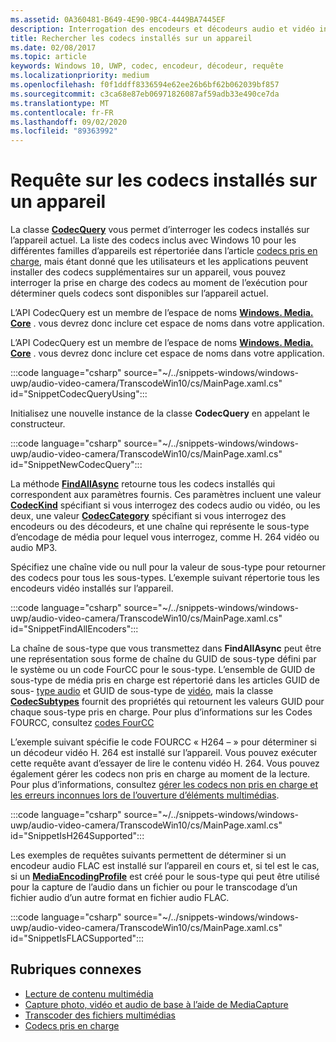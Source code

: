 ```yaml
---
ms.assetid: 0A360481-B649-4E90-9BC4-4449BA7445EF
description: Interrogation des encodeurs et décodeurs audio et vidéo installés sur un appareil.
title: Rechercher les codecs installés sur un appareil
ms.date: 02/08/2017
ms.topic: article
keywords: Windows 10, UWP, codec, encodeur, décodeur, requête
ms.localizationpriority: medium
ms.openlocfilehash: f0f1ddff8336594e62ee26b6bf62b062039bf857
ms.sourcegitcommit: c3ca68e87eb06971826087af59adb33e490ce7da
ms.translationtype: MT
ms.contentlocale: fr-FR
ms.lasthandoff: 09/02/2020
ms.locfileid: "89363992"
---
```

# <a name="query-for-codecs-installed-on-a-device"></a>Requête sur les codecs installés sur un appareil
La classe **[CodecQuery](/uwp/api/windows.media.core.codecquery)** vous permet d’interroger les codecs installés sur l’appareil actuel. La liste des codecs inclus avec Windows 10 pour les différentes familles d’appareils est répertoriée dans l’article [codecs pris en charge](supported-codecs.md), mais étant donné que les utilisateurs et les applications peuvent installer des codecs supplémentaires sur un appareil, vous pouvez interroger la prise en charge des codecs au moment de l’exécution pour déterminer quels codecs sont disponibles sur l’appareil actuel.

L’API CodecQuery est un membre de l’espace de noms **[Windows. Media. Core](/uwp/api/windows.media.core)** . vous devrez donc inclure cet espace de noms dans votre application.

L’API CodecQuery est un membre de l’espace de noms **[Windows. Media. Core](/uwp/api/windows.media.core)** . vous devrez donc inclure cet espace de noms dans votre application.

:::code language="csharp" source="~/../snippets-windows/windows-uwp/audio-video-camera/TranscodeWin10/cs/MainPage.xaml.cs" id="SnippetCodecQueryUsing":::

Initialisez une nouvelle instance de la classe **CodecQuery** en appelant le constructeur.

:::code language="csharp" source="~/../snippets-windows/windows-uwp/audio-video-camera/TranscodeWin10/cs/MainPage.xaml.cs" id="SnippetNewCodecQuery":::

La méthode **[FindAllAsync](/uwp/api/windows.media.core.codecquery.findallasync)** retourne tous les codecs installés qui correspondent aux paramètres fournis. Ces paramètres incluent une valeur **[CodecKind](/uwp/api/windows.media.core.codeckind)** spécifiant si vous interrogez des codecs audio ou vidéo, ou les deux, une valeur **[CodecCategory](/uwp/api/windows.media.core.codeccategory)** spécifiant si vous interrogez des encodeurs ou des décodeurs, et une chaîne qui représente le sous-type d’encodage de média pour lequel vous interrogez, comme H. 264 vidéo ou audio MP3.

Spécifiez une chaîne vide ou null pour la valeur de sous-type pour retourner des codecs pour tous les sous-types. L’exemple suivant répertorie tous les encodeurs vidéo installés sur l’appareil.

:::code language="csharp" source="~/../snippets-windows/windows-uwp/audio-video-camera/TranscodeWin10/cs/MainPage.xaml.cs" id="SnippetFindAllEncoders":::

La chaîne de sous-type que vous transmettez dans **FindAllAsync** peut être une représentation sous forme de chaîne du GUID de sous-type défini par le système ou un code FourCC pour le sous-type. L’ensemble de GUID de sous-type de média pris en charge est répertorié dans les articles GUID de sous- [type audio](/windows/desktop/medfound/audio-subtype-guids) et GUID de sous-type de [vidéo](/windows/desktop/medfound/video-subtype-guids), mais la classe **[CodecSubtypes](/uwp/api/windows.media.core.codecsubtypes)** fournit des propriétés qui retournent les valeurs GUID pour chaque sous-type pris en charge. Pour plus d’informations sur les Codes FOURCC, consultez [codes FourCC](/windows/desktop/DirectShow/fourcc-codes) 

L’exemple suivant spécifie le code FOURCC « H264 – » pour déterminer si un décodeur vidéo H. 264 est installé sur l’appareil. Vous pouvez exécuter cette requête avant d’essayer de lire le contenu vidéo H. 264. Vous pouvez également gérer les codecs non pris en charge au moment de la lecture. Pour plus d’informations, consultez [gérer les codecs non pris en charge et les erreurs inconnues lors de l’ouverture d’éléments multimédias](./media-playback-with-mediasource.md#handle-unsupported-codecs-and-unknown-errors-when-opening-media-items).

:::code language="csharp" source="~/../snippets-windows/windows-uwp/audio-video-camera/TranscodeWin10/cs/MainPage.xaml.cs" id="SnippetIsH264Supported":::

Les exemples de requêtes suivants permettent de déterminer si un encodeur audio FLAC est installé sur l’appareil en cours et, si tel est le cas, si un **[MediaEncodingProfile](/uwp/api/Windows.Media.MediaProperties.MediaEncodingProfile)** est créé pour le sous-type qui peut être utilisé pour la capture de l’audio dans un fichier ou pour le transcodage d’un fichier audio d’un autre format en fichier audio FLAC.

:::code language="csharp" source="~/../snippets-windows/windows-uwp/audio-video-camera/TranscodeWin10/cs/MainPage.xaml.cs" id="SnippetIsFLACSupported":::

## <a name="related-topics"></a>Rubriques connexes

* [Lecture de contenu multimédia](media-playback.md)
* [Capture photo, vidéo et audio de base à l’aide de MediaCapture](basic-photo-video-and-audio-capture-with-MediaCapture.md)
* [Transcoder des fichiers multimédias](transcode-media-files.md)
* [Codecs pris en charge](supported-codecs.md)
 

 
